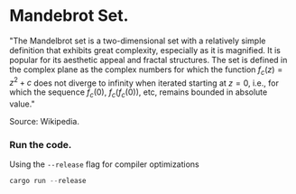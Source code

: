 # Mandebrot Set.

"The Mandelbrot set is a two-dimensional set with a relatively simple definition that exhibits great complexity, especially as it is magnified. It is popular for its aesthetic appeal and fractal structures. The set is defined in the complex plane as the complex numbers for which the function $f_c(z) = z^2 + c$ does not diverge to infinity when iterated starting at $z = 0$, i.e., for which the sequence $f_{c}(0)$, $f_{c}(f_{c}(0))$, etc, remains bounded in absolute value."

Source: Wikipedia.

### Run the code.
Using the `--release` flag for compiler optimizations
```rust
cargo run --release
```

